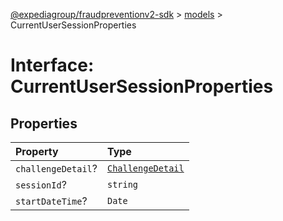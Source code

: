 [@expediagroup/fraudpreventionv2-sdk](../../index.md) > [models](../index.md) > CurrentUserSessionProperties

# Interface: CurrentUserSessionProperties

## Properties

| Property           | Type                                                     |
| :----------------- | :------------------------------------------------------- |
| `challengeDetail`? | [`ChallengeDetail`](../classes/class.ChallengeDetail.md) |
| `sessionId`?       | `string`                                                 |
| `startDateTime`?   | `Date`                                                   |
